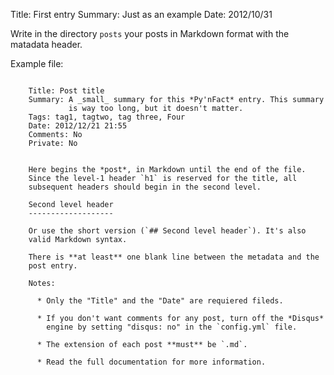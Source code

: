 Title: First entry
Summary: Just as an example
Date: 2012/10/31


Write in the directory `posts`  your posts in Markdown format with the
matadata header.

Example file:

```

    Title: Post title
    Summary: A _small_ summary for this *Py'nFact* entry. This summary
             is way too long, but it doesn't matter.
    Tags: tag1, tagtwo, tag three, Four
    Date: 2012/12/21 21:55
    Comments: No
    Private: No


    Here begins the *post*, in Markdown until the end of the file.
    Since the level-1 header `h1` is reserved for the title, all
    subsequent headers should begin in the second level.

    Second level header
    -------------------

    Or use the short version (`## Second level header`). It's also
    valid Markdown syntax.

    There is **at least** one blank line between the metadata and the
    post entry.

    Notes:

      * Only the "Title" and the "Date" are requiered fileds.

      * If you don't want comments for any post, turn off the *Disqus*
        engine by setting "disqus: no" in the `config.yml` file.

      * The extension of each post **must** be `.md`.

      * Read the full documentation for more information.
```

